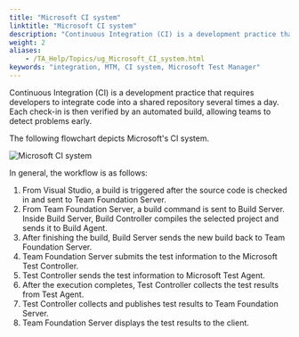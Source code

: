 ```yaml
--- 
title: "Microsoft CI system"
linktitle: "Microsoft CI system"
description: "Continuous Integration (CI) is a development practice that requires developers to integrate code into a shared repository several times a day. Each check-in is then verified by an automated build, allowing teams to detect problems early."
weight: 2
aliases: 
    - /TA_Help/Topics/ug_Microsoft_CI_system.html
keywords: "integration, MTM, CI system, Microsoft Test Manager"
---
```


Continuous Integration \(CI\) is a development practice that requires developers to integrate code into a shared repository several times a day. Each check-in is then verified by an automated build, allowing teams to detect problems early.

The following flowchart depicts Microsoft's CI system.

![](/images/TA_Help/Images/MS_CI.png "Microsoft CI system")

In general, the workflow is as follows:

1.  From Visual Studio, a build is triggered after the source code is checked in and sent to Team Foundation Server.
2.  From Team Foundation Server, a build command is sent to Build Server. Inside Build Server, Build Controller compiles the selected project and sends it to Build Agent.
3.  After finishing the build, Build Server sends the new build back to Team Foundation Server.
4.  Team Foundation Server submits the test information to the Microsoft Test Controller.
5.  Test Controller sends the test information to Microsoft Test Agent.
6.  After the execution completes, Test Controller collects the test results from Test Agent.
7.  Test Controller collects and publishes test results to Team Foundation Server.
8.  Team Foundation Server displays the test results to the client.



